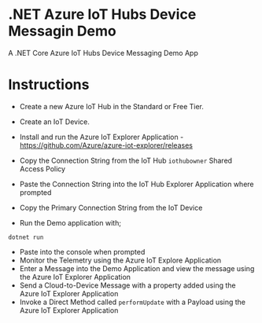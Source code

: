 # .NET Azure IoT Hubs Device Messagin Demo

A .NET Core Azure IoT Hubs Device Messaging Demo App

# Instructions

- Create a new Azure IoT Hub in the Standard or Free Tier.
- Create an IoT Device.
- Install and run the Azure IoT Explorer Application - https://github.com/Azure/azure-iot-explorer/releases
- Copy the Connection String from the IoT Hub `iothubowner` Shared Access Policy
- Paste the Connection String into the IoT Hub Explorer Application where prompted
- Copy the Primary Connection String from the IoT Device

- Run the Demo application with;

```
dotnet run
```

- Paste into the console when prompted
- Monitor the Telemetry using the Azure IoT Explore Application
- Enter a Message into the Demo Application and view the message using the Azure IoT Explorer Application
- Send a Cloud-to-Device Message with a property added using the Azure IoT Explorer Application
- Invoke a Direct Method called `performUpdate` with a Payload using the Azure IoT Explorer Application